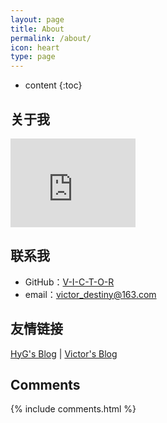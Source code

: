 ```yaml
---
layout: page
title: About
permalink: /about/
icon: heart
type: page
---
```


* content
{:toc}

## 关于我

<iframe src="https://githubbadge.appspot.com/gaohaoyang?s=1" style="border: 0;height: 142px;width: 200px;overflow: hidden;" frameBorder="0"></iframe>

## 联系我

* GitHub：[V-I-C-T-O-R](https://github.com/V-I-C-T-O-R)
* email：victor_destiny@163.com

## 友情链接

[HyG's Blog](https://gaohaoyang.github.io/) \| [Victor's Blog](https://v-i-c-t-o-r.github.io/)

## Comments

{% include comments.html %}
